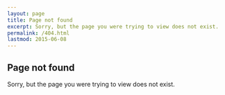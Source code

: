 ```yaml
---
layout: page
title: Page not found
excerpt: Sorry, but the page you were trying to view does not exist.
permalink: /404.html
lastmod: 2015-06-08
---
```


## Page not found

Sorry, but the page you were trying to view does not exist.
